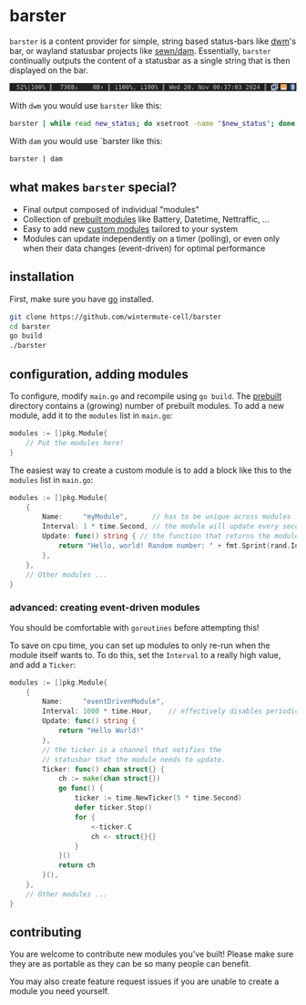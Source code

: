 # barster

`barster` is a content provider for simple, string based status-bars like
[dwm](https://dwm.suckless.org/)'s bar, or wayland statusbar projects like
[sewn/dam](https://codeberg.org/sewn/dam). Essentially, `barster` continually
outputs the content of a statusbar as a single string that is then displayed on
the bar.

![showcase](./showcase.png)

With `dwm` you would use `barster` like this:
```bash
barster | while read new_status; do xsetroot -name "$new_status"; done
```

With `dam` you would use `barster like this:
```bash
barster | dam
```

## what makes `barster` special?

- Final output composed of individual "modules"
- Collection of [prebuilt modules](./prebuilt) like Battery, Datetime, Nettraffic, ...
- Easy to add new [custom modules](#configuration-adding-modules) tailored to your system
- Modules can update independently on a timer (polling), or even only when
  their data changes (event-driven) for optimal performance

## installation

First, make sure you have [go](https://go.dev/) installed.

```bash
git clone https://github.com/wintermute-cell/barster
cd barster
go build
./barster
```

## configuration, adding modules

To configure, modify `main.go` and recompile using `go build`. The
[prebuilt](./prebuilt) directory contains a (growing) number of prebuilt
modules. To add a new module, add it to the `modules` list in `main.go`:

```go
modules := []pkg.Module{
    // Put the modules here!
}
```


The easiest way to create a custom module is to add a block like this to the `modules`
list in `main.go`:
```go
modules := []pkg.Module{
    {
        Name:     "myModule",      // has to be unique across modules
        Interval: 1 * time.Second, // the module will update every second
        Update: func() string { // the function that returns the module's output
            return "Hello, world! Random number: " + fmt.Sprint(rand.Intn(100))
        },
    },
    // Other modules ...
}
```

### advanced: creating event-driven modules

You should be comfortable with `goroutines` before attempting this!

To save on cpu time, you can set up modules to only re-run when the module
itself wants to. To do this, set the `Interval` to a really high value, and add
a `Ticker`:

```go
modules := []pkg.Module{
    {
        Name:     "eventDrivenModule",
        Interval: 1000 * time.Hour,    // effectively disables periodic updates
        Update: func() string {
            return "Hello World!"
        }, 
        // the ticker is a channel that notifies the
        // statusbar that the module needs to update.
        Ticker: func() chan struct{} {
            ch := make(chan struct{})
            go func() {
                ticker := time.NewTicker(5 * time.Second)
                defer ticker.Stop()
                for {
                    <-ticker.C
                    ch <- struct{}{}
                }
            }()
            return ch
        }(),
    },
    // Other modules ...
}
```

## contributing

You are welcome to contribute new modules you've built! Please make sure they
are as portable as they can be so many people can benefit.

You may also create feature request issues if you are unable to create a module
you need yourself.
